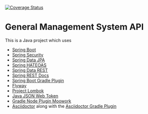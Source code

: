 [![Coverage Status](https://coveralls.io/repos/github/lealceldeiro/gms/badge.svg?branch=master)](https://coveralls.io/github/lealceldeiro/gms?branch=master)

# General Management System API

This is a Java project which uses

 - [Spring Boot](https://projects.spring.io/spring-boot)
 - [Spring Security](https://projects.spring.io/spring-security/)
 - [Spring Data JPA](https://projects.spring.io/spring-data-jpa/)
 - [Spring HATEOAS](https://projects.spring.io/spring-hateoas/)
 - [Spring Data REST](https://projects.spring.io/spring-data-rest/)
 - [Spring REST Docs](https://projects.spring.io/spring-restdocs/)
 - [Spring Boot Gradle Plugin](https://plugins.gradle.org/plugin/org.springframework.boot)
 - [Flyway](https://flywaydb.org/)
 - [Project Lombok](https://projectlombok.org/)
 - [Java JSON Web Token](https://github.com/jwtk/jjwt)
 - [Gradle Node Plugin Moowork](https://plugins.gradle.org/plugin/com.moowork.node)
 - [Asciidoctor](https://asciidoctor.org/) along with the [Asciidoctor Gradle Plugin](https://plugins.gradle.org/plugin/org.asciidoctor.gradle.asciidoctor)
